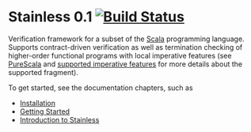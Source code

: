 Stainless 0.1 [![Build Status](http://laraquad4.epfl.ch:9000/epfl-lara/stainless/status/master)](http://laraquad4.epfl.ch:9000/epfl-lara/stainless)
=============

Verification framework for a subset of the [Scala](http://scala-lang.org) programming language.
Supports contract-driven verification as well as termination checking of higher-order
functional programs with local imperative features (see [PureScala](core/src/sphinx/purescala.rst)
and [supported imperative features](core/src/sphinx/imperative.rst)
for more details about the supported fragment).

To get started, see the documentation chapters, such as
  * [Installation](core/src/sphinx/installation.rst)
  * [Getting Started](core/src/sphinx/gettingstarted.rst)
  * [Introduction to Stainless](core/src/sphinx/intro.rst)

